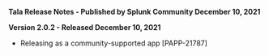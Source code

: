 **Tala Release Notes - Published by Splunk Community December 10, 2021**


**Version 2.0.2 - Released December 10, 2021**

* Releasing as a community-supported app [PAPP-21787]